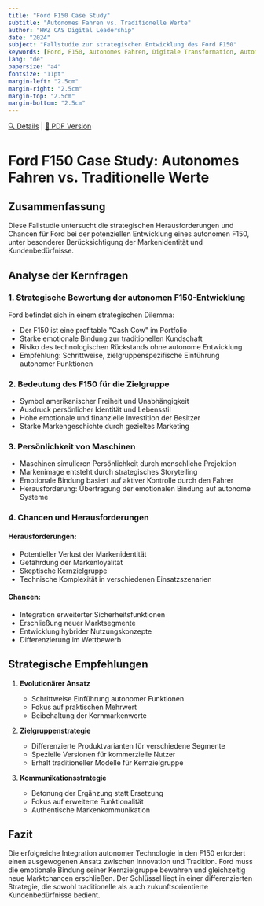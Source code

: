 ```yaml
---
title: "Ford F150 Case Study"
subtitle: "Autonomes Fahren vs. Traditionelle Werte"
author: "HWZ CAS Digital Leadership"
date: "2024"
subject: "Fallstudie zur strategischen Entwicklung des Ford F150"
keywords: [Ford, F150, Autonomes Fahren, Digitale Transformation, Automobilindustrie]
lang: "de"
papersize: "a4"
fontsize: "11pt"
margin-left: "2.5cm"
margin-right: "2.5cm"
margin-top: "2.5cm"
margin-bottom: "2.5cm"
---
```


[🔍 Details](ford_case_study_details.md) | [📝 PDF Version](ford_case_study.pdf)

# Ford F150 Case Study: Autonomes Fahren vs. Traditionelle Werte

## Zusammenfassung
Diese Fallstudie untersucht die strategischen Herausforderungen und Chancen für Ford bei der potenziellen Entwicklung eines autonomen F150, unter besonderer Berücksichtigung der Markenidentität und Kundenbedürfnisse.

## Analyse der Kernfragen

### 1. Strategische Bewertung der autonomen F150-Entwicklung
Ford befindet sich in einem strategischen Dilemma:
- Der F150 ist eine profitable "Cash Cow" im Portfolio
- Starke emotionale Bindung zur traditionellen Kundschaft
- Risiko des technologischen Rückstands ohne autonome Entwicklung
- Empfehlung: Schrittweise, zielgruppenspezifische Einführung autonomer Funktionen

### 2. Bedeutung des F150 für die Zielgruppe
- Symbol amerikanischer Freiheit und Unabhängigkeit
- Ausdruck persönlicher Identität und Lebensstil
- Hohe emotionale und finanzielle Investition der Besitzer
- Starke Markengeschichte durch gezieltes Marketing

### 3. Persönlichkeit von Maschinen
- Maschinen simulieren Persönlichkeit durch menschliche Projektion
- Markenimage entsteht durch strategisches Storytelling
- Emotionale Bindung basiert auf aktiver Kontrolle durch den Fahrer
- Herausforderung: Übertragung der emotionalen Bindung auf autonome Systeme

### 4. Chancen und Herausforderungen

#### Herausforderungen:
- Potentieller Verlust der Markenidentität
- Gefährdung der Markenloyalität
- Skeptische Kernzielgruppe
- Technische Komplexität in verschiedenen Einsatzszenarien

#### Chancen:
- Integration erweiterter Sicherheitsfunktionen
- Erschließung neuer Marktsegmente
- Entwicklung hybrider Nutzungskonzepte
- Differenzierung im Wettbewerb

## Strategische Empfehlungen

1. **Evolutionärer Ansatz**
   - Schrittweise Einführung autonomer Funktionen
   - Fokus auf praktischen Mehrwert
   - Beibehaltung der Kernmarkenwerte

2. **Zielgruppenstrategie**
   - Differenzierte Produktvarianten für verschiedene Segmente
   - Spezielle Versionen für kommerzielle Nutzer
   - Erhalt traditioneller Modelle für Kernzielgruppe

3. **Kommunikationsstrategie**
   - Betonung der Ergänzung statt Ersetzung
   - Fokus auf erweiterte Funktionalität
   - Authentische Markenkommunikation

## Fazit
Die erfolgreiche Integration autonomer Technologie in den F150 erfordert einen ausgewogenen Ansatz zwischen Innovation und Tradition. Ford muss die emotionale Bindung seiner Kernzielgruppe bewahren und gleichzeitig neue Marktchancen erschließen. Der Schlüssel liegt in einer differenzierten Strategie, die sowohl traditionelle als auch zukunftsorientierte Kundenbedürfnisse bedient. 
